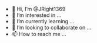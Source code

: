 - 👋 Hi, I’m @JRight1369
- 👀 I’m interested in ...
- 🌱 I’m currently learning ...
- 💞️ I’m looking to collaborate on ...
- 📫 How to reach me ...

<!---
JRight1369/JRight1369 is a ✨ repository because its `README.md` (this file) appears on your GitHub profile.
You can click the Preview link to take a look at your changes.
--->
